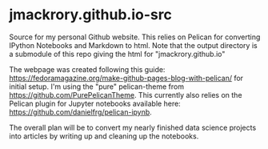 # jmackrory.github.io-src

Source for my personal Github website.
This relies on Pelican for converting IPython Notebooks and Markdown
to html.
Note that the output directory is a submodule of this repo
giving the html for "jmackrory.github.io"

The webpage was created following this guide: https://fedoramagazine.org/make-github-pages-blog-with-pelican/
for initial setup.
I'm using the "pure" pelican-theme from https://github.com/PurePelicanTheme.
This currently also relies on the Pelican plugin for Jupyter notebooks
available here: https://github.com/danielfrg/pelican-ipynb.

The overall plan will be to convert my nearly finished data science projects into
articles by writing up and cleaning up the notebooks.


